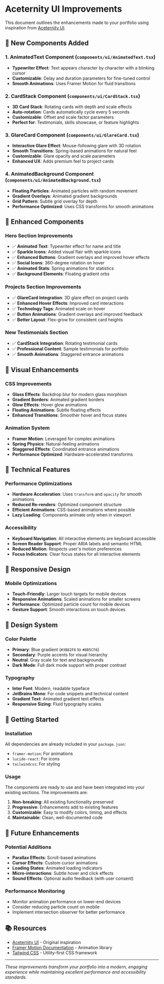 # Aceternity UI Improvements

This document outlines the enhancements made to your portfolio using inspiration from [Aceternity UI](https://ui.aceternity.com/).

## 🎨 New Components Added

### 1. AnimatedText Component (`components/ui/AnimatedText.tsx`)
- **Typewriter Effect**: Text appears character by character with a blinking cursor
- **Customizable**: Delay and duration parameters for fine-tuned control
- **Smooth Animations**: Uses Framer Motion for fluid transitions

### 2. CardStack Component (`components/ui/CardStack.tsx`)
- **3D Card Stack**: Rotating cards with depth and scale effects
- **Auto-rotation**: Cards automatically cycle every 5 seconds
- **Customizable**: Offset and scale factor parameters
- **Perfect for**: Testimonials, skills showcase, or feature highlights

### 3. GlareCard Component (`components/ui/GlareCard.tsx`)
- **Interactive Glare Effect**: Mouse-following glare with 3D rotation
- **Smooth Transitions**: Spring-based animations for natural feel
- **Customizable**: Glare opacity and scale parameters
- **Enhanced UX**: Adds premium feel to project cards

### 4. AnimatedBackground Component (`components/ui/AnimatedBackground.tsx`)
- **Floating Particles**: Animated particles with random movement
- **Gradient Overlays**: Animated gradient backgrounds
- **Grid Pattern**: Subtle grid overlay for depth
- **Performance Optimized**: Uses CSS transforms for smooth animations

## 🚀 Enhanced Components

### Hero Section Improvements
- ✅ **Animated Text**: Typewriter effect for name and title
- ✅ **Sparkle Icons**: Added visual flair with sparkle icons
- ✅ **Enhanced Buttons**: Gradient overlays and improved hover effects
- ✅ **Social Icons**: 360-degree rotation on hover
- ✅ **Animated Stats**: Spring animations for statistics
- ✅ **Background Elements**: Floating gradient orbs

### Projects Section Improvements
- ✅ **GlareCard Integration**: 3D glare effect on project cards
- ✅ **Enhanced Hover Effects**: Improved card interactions
- ✅ **Technology Tags**: Animated scale on hover
- ✅ **Button Animations**: Gradient overlays and improved feedback
- ✅ **Better Layout**: Flex-grow for consistent card heights

### New Testimonials Section
- ✅ **CardStack Integration**: Rotating testimonial cards
- ✅ **Professional Content**: Sample testimonials for portfolio
- ✅ **Smooth Animations**: Staggered entrance animations

## 🎯 Visual Enhancements

### CSS Improvements
- **Glass Effects**: Backdrop blur for modern glass morphism
- **Gradient Borders**: Animated gradient borders
- **Glow Effects**: Hover glow animations
- **Floating Animations**: Subtle floating effects
- **Enhanced Transitions**: Smoother hover and focus states

### Animation System
- **Framer Motion**: Leveraged for complex animations
- **Spring Physics**: Natural-feeling animations
- **Staggered Effects**: Coordinated entrance animations
- **Performance Optimized**: Hardware-accelerated transforms

## 🔧 Technical Features

### Performance Optimizations
- **Hardware Acceleration**: Uses `transform` and `opacity` for smooth animations
- **Reduced Re-renders**: Optimized component structure
- **Efficient Animations**: CSS-based animations where possible
- **Lazy Loading**: Components animate only when in viewport

### Accessibility
- **Keyboard Navigation**: All interactive elements are keyboard accessible
- **Screen Reader Support**: Proper ARIA labels and semantic HTML
- **Reduced Motion**: Respects user's motion preferences
- **Focus Indicators**: Clear focus states for all interactive elements

## 📱 Responsive Design

### Mobile Optimizations
- **Touch-Friendly**: Larger touch targets for mobile devices
- **Responsive Animations**: Scaled animations for smaller screens
- **Performance**: Optimized particle count for mobile devices
- **Gesture Support**: Smooth interactions on touch devices

## 🎨 Design System

### Color Palette
- **Primary**: Blue gradient (`#3B82F6` to `#8B5CF6`)
- **Secondary**: Purple accents for visual hierarchy
- **Neutral**: Gray scale for text and backgrounds
- **Dark Mode**: Full dark mode support with proper contrast

### Typography
- **Inter Font**: Modern, readable typeface
- **JetBrains Mono**: For code snippets and technical content
- **Gradient Text**: Animated gradient text effects
- **Responsive Sizing**: Fluid typography scales

## 🚀 Getting Started

### Installation
All dependencies are already included in your `package.json`:
- `framer-motion`: For animations
- `lucide-react`: For icons
- `tailwindcss`: For styling

### Usage
The components are ready to use and have been integrated into your existing sections. The improvements are:

1. **Non-breaking**: All existing functionality preserved
2. **Progressive**: Enhancements add to existing features
3. **Customizable**: Easy to modify colors, timing, and effects
4. **Maintainable**: Clean, well-documented code

## 🎯 Future Enhancements

### Potential Additions
- **Parallax Effects**: Scroll-based animations
- **Cursor Effects**: Custom cursor animations
- **Loading States**: Animated loading indicators
- **Micro-interactions**: Subtle hover and click effects
- **Sound Effects**: Optional audio feedback (with user consent)

### Performance Monitoring
- Monitor animation performance on lower-end devices
- Consider reducing particle count on mobile
- Implement intersection observer for better performance

## 📚 Resources

- [Aceternity UI](https://ui.aceternity.com/) - Original inspiration
- [Framer Motion Documentation](https://www.framer.com/motion/) - Animation library
- [Tailwind CSS](https://tailwindcss.com/) - Utility-first CSS framework

---

*These improvements transform your portfolio into a modern, engaging experience while maintaining excellent performance and accessibility standards.* 